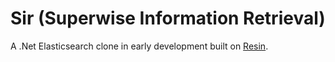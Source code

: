 # Sir (Superwise Information Retrieval)
A .Net Elasticsearch clone in early development built on [Resin](https://github.com/kreeben/resin).
